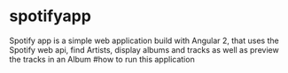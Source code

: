 # spotifyapp
Spotify app is a simple web application build with Angular 2, that uses the Spotify web api,
find Artists, display albums and tracks  as well as preview  the tracks in an Album
#how to run this application
